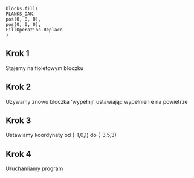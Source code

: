 ```blocks
blocks.fill(
PLANKS_OAK,
pos(0, 0, 0),
pos(0, 0, 0),
FillOperation.Replace
)
```
## Krok 1
Stajemy na fioletowym bloczku

## Krok 2
Używamy znowu bloczka 'wypełnij' ustawiając wypełnienie na powietrze

## Krok 3
Ustawiamy koordynaty od (-1,0,1) do (-3,5,3)

## Krok 4 
Uruchamiamy program
